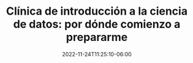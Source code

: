 ---
title: "Clínica de introducción a la ciencia de datos: por dónde comienzo a prepararme"
date: 2022-11-24T11:25:10-06:00
designation : "Profesionales que quieran poner su 1er pie en el mundo de la ciencia de datos. Esta mesa es para absolutos novatos que apenas sepan calcular promedios."
image: /images/speakers/juana_martinez.jpg
speaker: Juana Martínez
enterprise: Ensitech
draft: false
---
